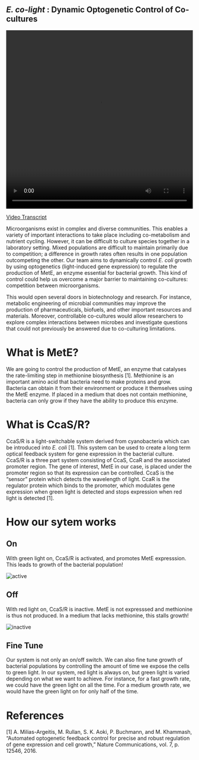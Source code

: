 ## _E. co-light_ : Dynamic Optogenetic Control of Co-cultures

<video width="100%" height="480" controls>
<source src="http://2018.igem.org/wiki/images/e/e4/T--Waterloo--IntroVideo.mp4" type="video/mp4">
</video>

[Video Transcript](http://2018.igem.org/wiki/images/b/b5/T--Waterloo--IntroTranscript.pdf)

Microorganisms exist in complex and diverse communities. This enables a variety of important interactions to take place including co-metabolism and nutrient cycling. However, it can be difficult to culture species together in a laboratory setting. Mixed populations are difficult to maintain primarily due to competition; a difference in growth rates often results in one population outcompeting the other. Our team aims to dynamically control *E. coli* growth by using optogenetics (light-induced gene expression) to regulate the production of MetE, an enzyme essential for bacterial growth. This kind of control could help us overcome a major barrier to maintaining co-cultures: competition between microorganisms.  

This would open several doors in biotechnology and research. For instance, metabolic engineering of microbial communities may improve the production of pharmaceuticals, biofuels, and other important resources and materials. Moreover, controllable co-cultures would allow researchers to explore complex interactions between microbes and investigate questions that could not previously be answered due to co-culturing limitations.


# What is MetE?
We are going to control the production of MetE, an enzyme that catalyses the rate-limiting step in methionine biosynthesis [1]. Methionine is an important amino acid that bacteria need to make proteins and grow. Bacteria can obtain it from their environment or produce it themselves using the MetE enzyme. If placed in a medium that does not contain methionine, bacteria can only grow if they have the ability to produce this enzyme.  

# What is CcaS/R? 
CcaS/R is a light-switchable system derived from cyanobacteria which can be introduced into *E. coli* [1]. This system can be used to create a long term optical feedback system for gene expression in the bacterial culture. CcaS/R is a three part system consisting of CcaS, CcaR and the associated promoter region. The gene of interest, MetE in our case, is placed under the promoter region so that its expression can be controlled. CcaS is the “sensor” protein which detects the wavelength of light. CcaR is the regulator protein which binds to the promoter, which modulates gene expression when green light is detected and stops expression when red light is detected [1].

# How our sytem works
## On
With green light on, CcaS/R is activated, and promotes MetE expresssion. This leads to growth of the bacterial population! 

![active](http://parts.igem.org/wiki/images/3/3d/T--Waterloo-Ccas_how_it_works_Green.png)

## Off 
With red light on, CcaS/R is inactive. MetE is not expresssed and methionine is thus not produced. In a medium that lacks methionine, this stalls growth!

![inactive](http://parts.igem.org/wiki/images/6/67/T--Waterloo--CcasR_How_it_works_Red.png)

## Fine Tune 
Our system is not only an on/off switch. We can also fine tune growth of bacterial populations by controlling the amount of time we expose the cells to green light. In our system, red light is always on, but green light is varied depending on what we want to achieve. For instance, for a fast growth rate, we could have the green light on all the time. For a medium growth rate, we would have the green light on for only half of the time.    

# References 
[1] A. Milias-Argeitis, M. Rullan, S. K. Aoki, P. Buchmann, and M. Khammash, “Automated optogenetic feedback control for precise and robust regulation of gene expression and cell growth,” Nature Communications, vol. 7, p. 12546, 2016.
